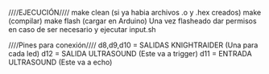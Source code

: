 ////EJECUCIÓN////
make clean (si ya habia archivos .o y .hex creados)
make (compilar)
make flash (cargar en Arduino)
Una vez flasheado dar permisos en caso de ser necesario y ejecutar input.sh

////Pines para conexión////
d8,d9,d10 = SALIDAS KNIGHTRAIDER (Una para cada led)
d12 = SALIDA ULTRASOUND (Este va a trigger)
d11 = ENTRADA ULTRASOUND (Este va a echo)

